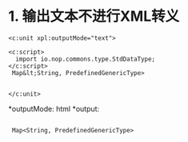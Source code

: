 # 1. 输出文本不进行XML转义
````xpl
<c:unit xpl:outputMode="text">

<c:script>
  import io.nop.commons.type.StdDataType;
</c:script>
 Map&lt;String, PredefinedGenericType> 
            

</c:unit>
````

*outputMode: html
*output:
````

 Map<String, PredefinedGenericType> 
            


````